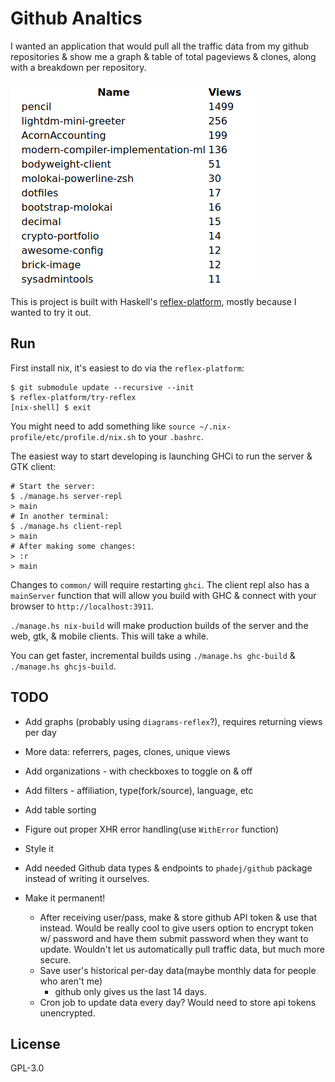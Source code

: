 # Github Analtics

I wanted an application that would pull all the traffic data from my github
repositories & show me a graph & table of total pageviews & clones, along with
a breakdown per repository.

![A screenshot of the Github Analytics application, showing a table of repositories and their view counts from the last 14 days.](/screenshot.png?raw=true "Github Analytics")

This is project is built with Haskell's
[reflex-platform](https://github.com/reflex-frp/reflex-platform), mostly
because I wanted to try it out.

## Run

First install nix, it's easiest to do via the `reflex-platform`:

    $ git submodule update --recursive --init
    $ reflex-platform/try-reflex
    [nix-shell] $ exit

You might need to add something like `source
~/.nix-profile/etc/profile.d/nix.sh` to your `.bashrc`.

The easiest way to start developing is launching GHCi to run the server & GTK
client:

    # Start the server:
    $ ./manage.hs server-repl
    > main
    # In another terminal:
    $ ./manage.hs client-repl
    > main
    # After making some changes:
    > :r
    > main

Changes to `common/` will require restarting `ghci`. The client repl also has a
`mainServer` function that will allow you build with GHC & connect with your
browser to `http://localhost:3911`.


`./manage.hs nix-build` will make production builds of the server and the web,
gtk, & mobile clients. This will take a while.

You can get faster, incremental builds using `./manage.hs ghc-build` &
`./manage.hs ghcjs-build`.

## TODO

* Add graphs (probably using `diagrams-reflex`?), requires returning views per day
* More data: referrers, pages, clones, unique views
* Add organizations - with checkboxes to toggle on & off
* Add filters - affiliation, type(fork/source), language, etc
* Add table sorting
* Figure out proper XHR error handling(use `WithError` function)
* Style it
* Add needed Github data types & endpoints to `phadej/github` package instead
  of writing it ourselves.
* Make it permanent!

    * After receiving user/pass, make & store github API token & use that instead.
      Would be really cool to give users option to encrypt token w/ password
      and have them submit password when they want to update. Wouldn't let us
      automatically pull traffic data, but much more secure.
    * Save user's historical per-day data(maybe monthly data for people who aren't me)
      - github only gives us the last 14 days.
    * Cron job to update data every day? Would need to store api tokens unencrypted.


## License

GPL-3.0
